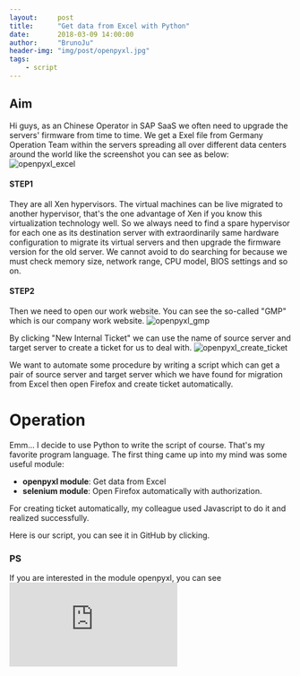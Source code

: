 ```yaml
---
layout:     post
title:      "Get data from Excel with Python"
date:       2018-03-09 14:00:00
author:     "BrunoJu"
header-img: "img/post/openpyxl.jpg"
tags:
    - script
---
```


## Aim
Hi guys, as an Chinese Operator in SAP SaaS we often need to upgrade the servers' firmware from time to time. We get a Exel file from Germany Operation Team within the servers spreading all over different data centers around the world like the screenshot you can see as below:
![openpyxl_excel](https://brunoju.github.io/img/post/openpyxl_excel.png)

#### STEP1
They are all Xen hypervisors. The virtual machines can be live migrated to another hypervisor, that's the one advantage of Xen if you know this virtualization technology well. So we always need to find a spare hypervisor for each one as its destination server with extraordinarily same hardware configuration to migrate its virtual servers and then upgrade the firmware version for the old server. We cannot avoid to do searching for because we must check memory size, network range, CPU model, BIOS settings and so on.        

#### STEP2
Then we need to open our work website. You can see the so-called "GMP" which is our company work website.
![openpyxl_gmp](https://brunoju.github.io/img/post/openpyxl_gmp.png)

By clicking "New Internal Ticket" we can use the name of source server and target server to create a ticket for us to deal with.
![openpyxl_create_ticket](https://brunoju.github.io/img/post/openpyxl_create_ticket.png)


We want to automate some procedure by writing a script which can get a pair of source server and target server which we have found for migration from Excel then open Firefox and create ticket automatically.


# Operation

Emm... I decide to use Python to write the script of course. That's my favorite program language. The first thing came up into my mind was some useful module:
- **openpyxl module**:    Get data from Excel
- **selenium module**:    Open Firefox automatically with authorization.

 For creating ticket automatically, my colleague used Javascript to do it and realized successfully.    

 Here is our script, you can see it in GitHub by clicking.

### PS
If you are interested in the module openpyxl, you can see ![here](https://openpyxl.readthedocs.io/en/stable/index.html)
